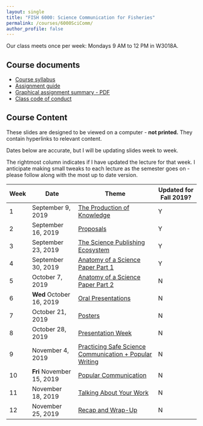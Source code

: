 ```yaml
---
layout: single
title: "FISH 6000: Science Communication for Fisheries"
permalink: /courses/6000SciComm/
author_profile: false
---
```


Our class meets once per week: Mondays 9 AM to 12 PM in W3018A.

## Course documents 
- [Course syllabus](/courses/6000SciComm/6000Syllabus/) 
- [Assignment guide](/courses/6000SciComm/FISH6000Assignmentguide/) 
- [Graphical assignment summary - PDF](/assets/images/GraphicalSummary.pdf)
- [Class code of conduct](/courses/coursesCodeofConduct/) 

## Course Content

These slides are designed to be viewed on a computer - **not printed.** They contain hyperlinks to relevant content.

Dates below are accurate, but I will be updating slides week to week.

The rightmost column indicates if I have updated the lecture for that week. I anticipate making small tweaks to each lecture as the semester goes on - please follow along with the most up to date version.

| **Week**  | **Date** | **Theme**  | **Updated for Fall 2019?** |
|-----------|------------|-------------|---|
|1| September 9, 2019 | [The Production of Knowledge](/courses/6000SciComm/FISH6000Week1/) | Y |
|2| September 16, 2019 | [Proposals](/courses/6000SciComm/6000Week2/) | Y |
|3| September 23, 2019 | [The Science Publishing Ecosystem](/courses/6000SciComm/6000Week3/) | Y |
|4| September 30, 2019 | [Anatomy of a Science Paper Part 1](/courses/6000SciComm/6000Week4/) | Y | 
|5| October 7, 2019 | [Anatomy of a Science Paper Part 2](/courses/6000SciComm/6000Week5/) | N |
|6| **Wed** October 16, 2019 | [Oral Presentations](/courses/6000SciComm/6000Week6) | N | 
|7| October 21, 2019 | [Posters](/courses/6000SciComm/6000Week7) | N |
|8| October 28, 2019 |  [Presentation Week](/courses/6000SciComm/6000Week8) | N |
|9| November 4, 2019 | [Practicing Safe Science Communication + Popular Writing](/courses/6000SciComm/6000Week9) | N |
|10| **Fri** November 15, 2019 | [Popular Communication](/courses/6000SciComm/6000Week10) | N |
|11| November 18, 2019 | [Talking About Your Work](/courses/6000SciComm/6000Week11) | N | 
|12| November 25, 2019 | [Recap and Wrap-Up](/courses/6000SciComm/6000Week12) | N |